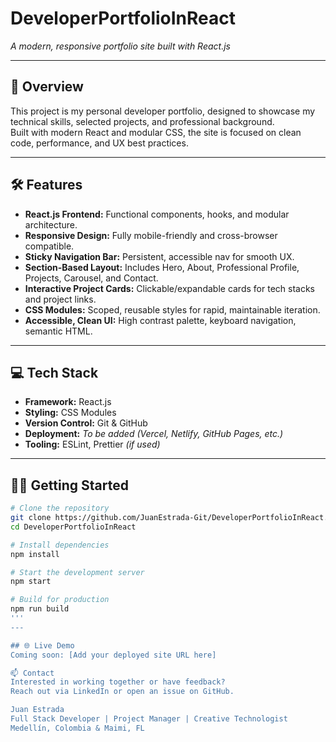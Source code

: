 # DeveloperPortfolioInReact

_A modern, responsive portfolio site built with React.js_

---

## 🚀 Overview

This project is my personal developer portfolio, designed to showcase my technical skills, selected projects, and professional background.  
Built with modern React and modular CSS, the site is focused on clean code, performance, and UX best practices.

---

## 🛠️ Features

- **React.js Frontend:** Functional components, hooks, and modular architecture.
- **Responsive Design:** Fully mobile-friendly and cross-browser compatible.
- **Sticky Navigation Bar:** Persistent, accessible nav for smooth UX.
- **Section-Based Layout:** Includes Hero, About, Professional Profile, Projects, Carousel, and Contact.
- **Interactive Project Cards:** Clickable/expandable cards for tech stacks and project links.
- **CSS Modules:** Scoped, reusable styles for rapid, maintainable iteration.
- **Accessible, Clean UI:** High contrast palette, keyboard navigation, semantic HTML.

---

## 💻 Tech Stack

- **Framework:** React.js
- **Styling:** CSS Modules
- **Version Control:** Git & GitHub
- **Deployment:** _To be added (Vercel, Netlify, GitHub Pages, etc.)_
- **Tooling:** ESLint, Prettier _(if used)_

---

## 🧑‍💻 Getting Started

```bash
# Clone the repository
git clone https://github.com/JuanEstrada-Git/DeveloperPortfolioInReact.git
cd DeveloperPortfolioInReact

# Install dependencies
npm install

# Start the development server
npm start

# Build for production
npm run build
'''
---

## 🌐 Live Demo
Coming soon: [Add your deployed site URL here]

📫 Contact
Interested in working together or have feedback?
Reach out via LinkedIn or open an issue on GitHub.

Juan Estrada
Full Stack Developer | Project Manager | Creative Technologist
Medellín, Colombia & Maimi, FL
